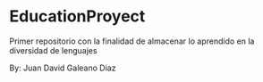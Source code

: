 # EducationProyect
Primer repositorio con la finalidad de almacenar lo aprendido en la diversidad de lenguajes

By: Juan David Galeano Diaz
